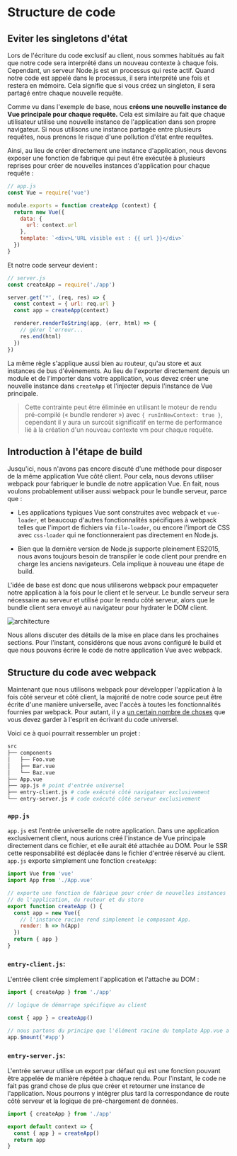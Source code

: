 # Structure de code

## Eviter les singletons d'état

Lors de l'écriture du code exclusif au client, nous sommes habitués au fait que notre code sera interprété dans un nouveau contexte à chaque fois. Cependant, un serveur Node.js est un processus qui reste actif. Quand notre code est appelé dans le processus, il sera interprété une fois et restera en mémoire. Cela signifie que si vous créez un singleton, il sera partagé entre chaque nouvelle requête.

Comme vu dans l'exemple de base, nous **créons une nouvelle instance de Vue principale pour chaque requête.** Cela est similaire au fait que chaque utilisateur utilise une nouvelle instance de l'application dans son propre navigateur. Si nous utilisons une instance partagée entre plusieurs requêtes, nous prenons le risque d'une pollution d'état entre requêtes.

Ainsi, au lieu de créer directement une instance d'application, nous devons exposer une fonction de fabrique qui peut être exécutée à plusieurs reprises pour créer de nouvelles instances d'application pour chaque requête :

``` js
// app.js
const Vue = require('vue')

module.exports = function createApp (context) {
  return new Vue({
    data: {
      url: context.url
    },
    template: `<div>L'URL visible est : {{ url }}</div>`
  })
}
```

Et notre code serveur devient :

``` js
// server.js
const createApp = require('./app')

server.get('*', (req, res) => {
  const context = { url: req.url }
  const app = createApp(context)

  renderer.renderToString(app, (err, html) => {
    // gérer l'erreur...
    res.end(html)
  })
})
```

La même règle s'applique aussi bien au routeur, qu'au store et aux instances de bus d'évènements. Au lieu de l'exporter directement depuis un module et de l'importer dans votre application, vous devez créer une nouvelle instance dans `createApp` et l'injecter depuis l'instance de Vue principale.

> Cette contrainte peut être éliminée en utilisant le moteur de rendu pré-compilé (« bundle renderer ») avec `{ runInNewContext: true }`, cependant il y aura un surcoût significatif en terme de performance lié à la création d'un nouveau contexte vm pour chaque requête.

## Introduction à l'étape de build

Jusqu'ici, nous n'avons pas encore discuté d'une méthode pour disposer de la même application Vue côté client. Pour cela, nous devons utiliser webpack pour fabriquer le bundle de notre application Vue. En fait, nous voulons probablement utiliser aussi webpack pour le bundle serveur, parce que :

- Les applications typiques Vue sont construites avec webpack et `vue-loader`, et beaucoup d'autres fonctionnalités spécifiques à webpack telles que l'import de fichiers via `file-loader`, ou encore l'import de CSS avec `css-loader` qui ne fonctionneraient pas directement en Node.js.

- Bien que la dernière version de Node.js supporte pleinement ES2015, nous avons toujours besoin de transpiler le code client pour prendre en charge les anciens navigateurs. Cela implique à nouveau une étape de build.

L'idée de base est donc que nous utiliserons webpack pour empaqueter notre application à la fois pour le client et le serveur. Le bundle serveur sera nécessaire au serveur et utilisé pour le rendu côté serveur, alors que le bundle client sera envoyé au navigateur pour hydrater le DOM client.

![architecture](https://cloud.githubusercontent.com/assets/499550/17607895/786a415a-5fee-11e6-9c11-45a2cfdf085c.png)

Nous allons discuter des détails de la mise en place dans les prochaines sections. Pour l'instant, considérons que nous avons configuré le build et que nous pouvons écrire le code de notre application Vue avec webpack.

## Structure du code avec webpack

Maintenant que nous utilisons webpack pour développer l'application à la fois côté serveur et côté client, la majorité de notre code source peut être écrite d'une manière universelle, avec l'accès à toutes les fonctionnalités fournies par webpack. Pour autant, il y a [un certain nombre de choses](./universal.md) que vous devez garder à l'esprit en écrivant du code universel.

Voici ce à quoi pourrait ressembler un projet :

``` bash
src
├── components
│   ├── Foo.vue
│   ├── Bar.vue
│   └── Baz.vue
├── App.vue
├── app.js # point d'entrée universel
├── entry-client.js # code exécuté côté navigateur exclusivement
└── entry-server.js # code exécuté côté serveur exclusivement
```

### `app.js`

`app.js` est l'entrée universelle de notre application. Dans une application exclusivement client, nous aurions créé l'instance de Vue principale directement dans ce fichier, et elle aurait été attachée au DOM. Pour le SSR cette responsabilité est déplacée dans le fichier d'entrée réservé au client. `app.js` exporte simplement une fonction `createApp`:

``` js
import Vue from 'vue'
import App from './App.vue'

// exporte une fonction de fabrique pour créer de nouvelles instances
// de l'application, du routeur et du store
export function createApp () {
  const app = new Vue({
    // l'instance racine rend simplement le composant App.
    render: h => h(App)
  })
  return { app }
}
```

### `entry-client.js`:

L'entrée client crée simplement l'application et l'attache au DOM :

``` js
import { createApp } from './app'

// logique de démarrage spécifique au client

const { app } = createApp()

// nous partons du principe que l'élément racine du template App.vue a pour `id="app"`
app.$mount('#app')
```

### `entry-server.js`:

L'entrée serveur utilise un export par défaut qui est une fonction pouvant être appelée de manière répétée à chaque rendu. Pour l'instant, le code ne fait pas grand chose de plus que créer et retourner une instance de l'application. Nous pourrons y intégrer plus tard la correspondance de route côté serveur et la logique de pré-chargement de données.

``` js
import { createApp } from './app'

export default context => {
  const { app } = createApp()
  return app
}
```
